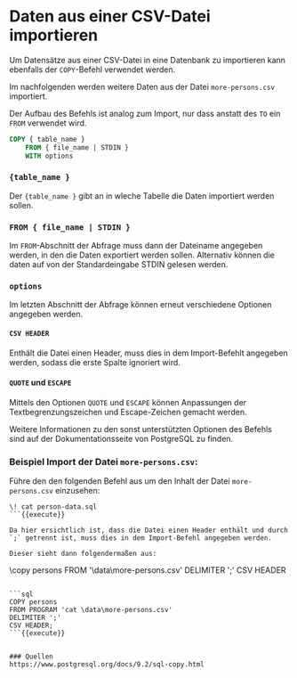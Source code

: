 # Daten aus einer CSV-Datei importieren
Um Datensätze aus einer CSV-Datei in eine Datenbank zu importieren kann ebenfalls der `COPY`-Befehl verwendet werden.

Im nachfolgenden werden weitere Daten aus der Datei `more-persons.csv` importiert.

Der Aufbau des Befehls ist analog zum Import, nur dass anstatt des `TO` ein `FROM` verwendet wird.

```sql
COPY { table_name }
    FROM { file_name | STDIN }
    WITH options
```

### `{table_name }`
Der `{table_name }` gibt an in wleche Tabelle die Daten importiert werden sollen.

### `FROM { file_name | STDIN }`
Im `FROM`-Abschnitt der Abfrage muss dann der Dateiname angegeben werden, in den die Daten exportiert werden sollen. Alternativ können die daten auf von der Standardeingabe STDIN gelesen werden.

### `options`
Im letzten Abschnitt der Abfrage können erneut verschiedene Optionen angegeben werden.

#### `CSV HEADER`
Enthält die Datei einen Header, muss dies in dem Import-Befehlt angegeben werden, sodass die erste Spalte ignoriert wird. 


#### `QUOTE` und `ESCAPE`
Mittels den Optionen `QUOTE` und `ESCAPE` können Anpassungen der Textbegrenzungszeichen und Escape-Zeichen gemacht werden.

Weitere Informationen zu den sonst unterstützten Optionen des Befehls sind auf der Dokumentationsseite  von PostgreSQL zu finden.

### Beispiel Import der Datei `more-persons.csv`:
Führe den den folgenden Befehl aus um den Inhalt der Datei `more-persons.csv` einzusehen:

```
\! cat person-data.sql
```{{execute}}

Da hier ersichtlich ist, dass die Datei einen Header enthält und durch `;` getrennt ist, muss dies in dem Import-Befehl angegeben werden.

Dieser sieht dann folgendermaßen aus:

```
\copy persons FROM '\data\more-persons.csv' DELIMITER ';' CSV HEADER
```{{execute}}

```sql
COPY persons 
FROM PROGRAM 'cat \data\more-persons.csv' 
DELIMITER ';' 
CSV HEADER;
```{{execute}}


### Quellen
https://www.postgresql.org/docs/9.2/sql-copy.html
